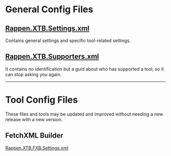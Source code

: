 # General Config Files

## [Rappen.XTB.Settings.xml](Rappen.XTB.Settings.xml)

Contains general settings and specific tool-related settings.

## [Rappen.XTB.Supporters.xml](Rappen.XTB.Supporters.xml)
It contains no identification but a guid about who has supported a tool, so it can stop asking you again.

---

# Tool Config Files
These files and tools may be updated and improved without needing a new release with a new version.

## FetchXML Builder
[Rappen.XTB.FXB.Settings.xml](Rappen.XTB.FXB.Settings.xml)
